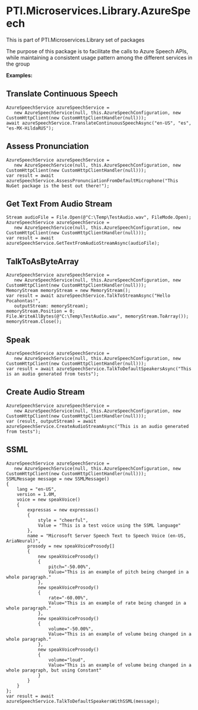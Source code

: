 ﻿# PTI.Microservices.Library.AzureSpeech

This is part of PTI.Microservices.Library set of packages

The purpose of this package is to facilitate the calls to Azure Speech APIs, while maintaining a consistent usage pattern among the different services in the group

**Examples:**

## Translate Continuous Speech

    AzureSpeechService azureSpeechService =
       new AzureSpeechService(null, this.AzureSpeechConfiguration, new CustomHttpClient(new CustomHttpClientHandler(null)));
    await azureSpeechService.TranslateContinuousSpeechAsync("en-US", "es", "es-MX-HildaRUS");

## Assess Pronunciation
    AzureSpeechService azureSpeechService =
       new AzureSpeechService(null, this.AzureSpeechConfiguration, new CustomHttpClient(new CustomHttpClientHandler(null)));
    var result = await azureSpeechService.AssessPronunciationFromDefaultMicrophone("This NuGet package is the best out there!");

## Get Text From Audio Stream
    Stream audioFile = File.Open(@"C:\Temp\TestAudio.wav", FileMode.Open);
    AzureSpeechService azureSpeechService =
       new AzureSpeechService(null, this.AzureSpeechConfiguration, new CustomHttpClient(new CustomHttpClientHandler(null)));
    var result = await azureSpeechService.GetTextFromAudioStreamAsync(audioFile);

## TalkToAsByteArray
    AzureSpeechService azureSpeechService =
       new AzureSpeechService(null, this.AzureSpeechConfiguration, new CustomHttpClient(new CustomHttpClientHandler(null)));
    MemoryStream memoryStream = new MemoryStream();
    var result = await azureSpeechService.TalkToStreamAsync("Hello Pocahontas!",
       outputStream: memoryStream);
    memoryStream.Position = 0;
    File.WriteAllBytes(@"C:\Temp\TestAudio.wav", memoryStream.ToArray());
    memoryStream.Close();

## Speak
    AzureSpeechService azureSpeechService =
       new AzureSpeechService(null, this.AzureSpeechConfiguration, new CustomHttpClient(new CustomHttpClientHandler(null)));
    var result = await azureSpeechService.TalkToDefaultSpeakersAsync("This is an audio generated from tests");

## Create Audio Stream
    AzureSpeechService azureSpeechService =
       new AzureSpeechService(null, this.AzureSpeechConfiguration, new CustomHttpClient(new CustomHttpClientHandler(null)));
    var (result, outputStream) = await azureSpeechService.CreateAudioStreamAsync("This is an audio generated from tests");

## SSML
    AzureSpeechService azureSpeechService =
       new AzureSpeechService(null, this.AzureSpeechConfiguration, new CustomHttpClient(new CustomHttpClientHandler(null)));
    SSMLMessage message = new SSMLMessage()
    {
        lang = "en-US",
        version = 1.0M,
        voice = new speakVoice()
        {
            expressas = new expressas()
            {
                style = "cheerful",
                Value = "This is a test voice using the SSML language"
            },
            name = "Microsoft Server Speech Text to Speech Voice (en-US, AriaNeural)",
            prosody = new speakVoiceProsody[]
            {
                new speakVoiceProsody()
                {
                    pitch="-50.00%",
                    Value="This is an example of pitch being changed in a whole paragraph."
                },
                new speakVoiceProsody()
                {
                    rate="-60.00%",
                    Value="This is an example of rate being changed in a whole paragraph."
                },
                new speakVoiceProsody()
                {
                    volume="-50.00%",
                    Value="This is an example of volume being changed in a whole paragraph."
                },
                new speakVoiceProsody()
                {
                    volume="loud",
                    Value="This is an example of volume being changed in a whole paragraph, but using Constant"
                }
            }
        }
    };
    var result = await azureSpeechService.TalkToDefaultSpeakersWithSSML(message);